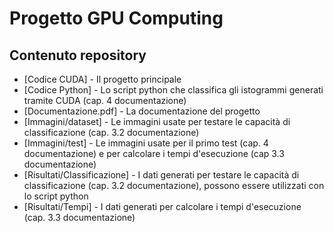 # Progetto GPU Computing

## Contenuto repository

* [Codice CUDA] - Il progetto principale
* [Codice Python] - Lo script python che classifica gli istogrammi generati tramite CUDA (cap. 4 documentazione)
* [Documentazione.pdf] - La documentazione del progetto
* [Immagini/dataset] - Le immagini usate per testare le capacità di classificazione (cap. 3.2 documentazione)
* [Immagini/test] - Le immagini usate per il primo test (cap. 4 documentazione) e per calcolare i tempi d'esecuzione (cap 3.3 documentazione)
* [Risultati/Classificazione] - I dati generati per testare le capacità di classificazione (cap. 3.2 documentazione), possono essere utilizzati con lo script python
* [Risultati/Tempi] - I dati generati per calcolare i tempi d'esecuzione (cap. 3.3 documentazione)